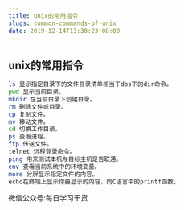 ```yaml
---
title: unix的常用指令
slugs: common-commands-of-unix
date: 2019-12-14T13:30:23+08:00
---
```


## unix的常用指令

<!-- more -->

``` bash
ls 显示指定目录下的文件目录清单相当于dos下的dir命令。
pwd 显示当前目录。
mkdir 在当前目录下创建目录。
rm 删除文件或目录。
cp 复制文件。
mv 移动文件。
cd 切换工作目录。
ps 查看进程。
ftp 传送文件。
telnet 远程登录命令。
ping 用来测试本机与目标主机是否联通。
env 查看当前系统中的环境变量。
more 分屏显示指定文件的内容。
echo在终端上显示你要显示的内容，向C语言中的printf函数。

```

微信公众号:每日学习干货
